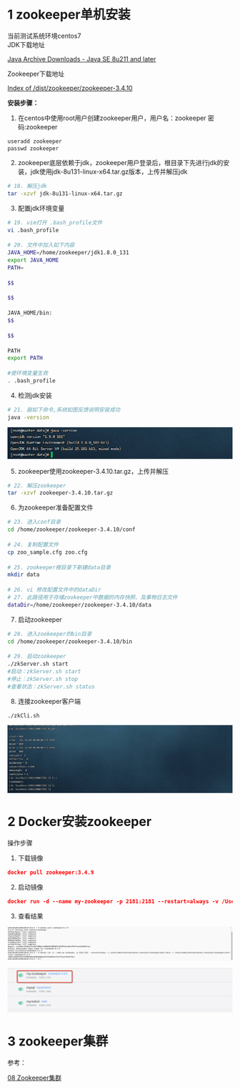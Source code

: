 # 1 zookeeper单机安装
当前测试系统环境centos7  
JDK下载地址

[Java Archive Downloads - Java SE 8u211 and later](https://www.oracle.com/java/technologies/javase/javase8u211-later-archive-downloads.html)

  
Zookeeper下载地址

[Index of /dist/zookeeper/zookeeper-3.4.10](http://archive.apache.org/dist/zookeeper/zookeeper-3.4.10/)



**安装步骤：**

1. 在centos中使用root用户创建zookeeper用户，用户名：zookeeper 密码:zookeeper

```plain
useradd zookeeper
passwd zookeeper
```



2. zookeeper底层依赖于jdk，zookeeper用户登录后，根目录下先进行jdk的安装，jdk使用jdk-8u131-linux-x64.tar.gz版本，上传并解压jdk

```bash
# 18. 解压jdk
tar -xzvf jdk-8u131-linux-x64.tar.gz
```



3. 配置jdk环境变量

```bash
# 19. vim打开 .bash_profile文件
vi .bash_profile

# 20. 文件中加入如下内容
JAVA_HOME=/home/zookeeper/jdk1.8.0_131
export JAVA_HOME
PATH=

$$

$$

JAVA_HOME/bin:
$$

$$

PATH
export PATH

#使环境变量生效
. .bash_profile
```



4. 检测jdk安装

```bash
# 21. 敲如下命令,系统如图反馈说明安装成功
java -version
```

![](images/6.png)



5. zookeeper使用zookeeper-3.4.10.tar.gz，上传并解压

```bash
# 22. 解压zookeeper
tar -xzvf zookeeper-3.4.10.tar.gz
```



6. 为zookeeper准备配置文件

```bash
# 23. 进入conf目录
cd /home/zookeeper/zookeeper-3.4.10/conf

# 24. 复制配置文件
cp zoo_sample.cfg zoo.cfg

# 25. zookeeper根目录下新建data目录
mkdir data

# 26. vi 修改配置文件中的dataDir
# 27. 此路径用于存储zookeeper中数据的内存快照、及事物日志文件
dataDir=/home/zookeeper/zookeeper-3.4.10/data
```



7. 启动zookeeper

```bash
# 28. 进入zookeeper的bin目录
cd /home/zookeeper/zookeeper-3.4.10/bin

# 29. 启动zookeeper
./zkServer.sh start
#启动：zkServer.sh start
#停止：zkServer.sh stop
#查看状态：zkServer.sh status
```



8. 连接zookeeper客户端

```plain
./zkCli.sh
```

![](images/7.png)

# 2 Docker安装zookeeper
操作步骤

1. 下载镜像

```json
docker pull zookeeper:3.4.9
```

2. 启动镜像

```json
docker run -d --name my-zookeeper -p 2181:2181 --restart=always -v /Users/admin/Desktop/docker-container/zookeeper/data:/data -v /Users/admin/Desktop/docker-container/zookeeper/conf:/conf zookeeper:3.4.9
```

3. 查看结果

![](images/8.png)

![](images/9.png)

# 3 zookeeper集群
参考：

[08 Zookeeper集群](https://www.yuque.com/u21918439/vg7knb/ub56po)

